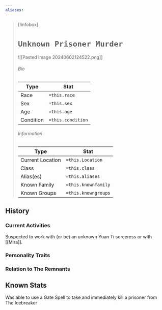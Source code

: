 ```yaml
---
aliases:
---
```




> [!infobox]
> # `Unknown Prisoner Murder` 
> ![[Pasted image 20240602124522.png]]
> ###### Bio
> Type |  Stat |
> ---|---|
> Race | `=this.race` | 
> Sex | `=this.sex` | 
> Age | `=this.age` |
> Condition | `=this.condition` |
> ######  Information
> Type |  Stat |
> ---|---|
> Current Location | `=this.Location` |
> Class | `=this.class` |
> Alias(es) | `=this.aliases` |
> Known Family |`=this.knownfamily` |
> Known Groups | `=this.knowngroups` |
 

## History

### Current Activities
Suspected to work with (or be) an unknown Yuan Ti sorceress or with [[Mira]]. 

### Personality Traits

### Relation to The Remnants 

## Known Stats
Was able to use a Gate Spell to take and immediately kill a prisoner from The Icebreaker